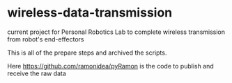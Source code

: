 # wireless-data-transmission
current project for Personal Robotics Lab to complete wireless transmission from robot's end-effectors

This is all of the prepare steps and archived the scripts. 

Here https://github.com/ramonidea/pyRamon is the code to publish and receive the raw data
